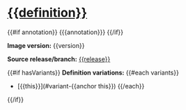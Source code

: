 # [{{definition}}](https://github.com/{{repository}}/tree/main/src/{{definition}})
{{#if annotation}}
{{{annotation}}}
{{/if}}

**Image version:** {{version}}

**Source release/branch:** [{{release}}](https://github.com/{{repository}}/tree/{{release}}/src/{{definition}})

{{#if hasVariants}}
**Definition variations:**
{{#each variants}}
- [{{this}}](#variant-{{anchor this}})
{{/each}}

{{/if}}